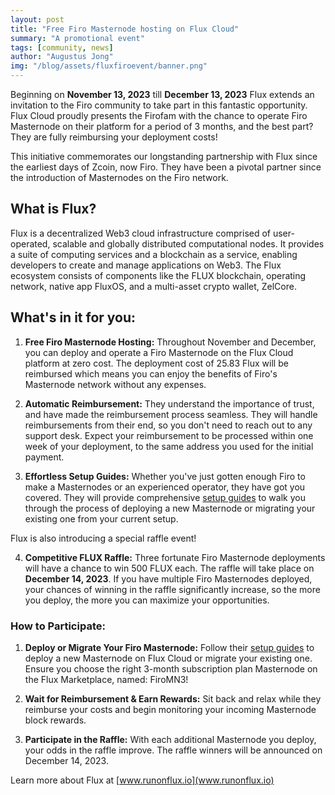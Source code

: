 ```yaml
---
layout: post
title: "Free Firo Masternode hosting on Flux Cloud"
summary: "A promotional event"
tags: [community, news]
author: "Augustus Jong"
img: "/blog/assets/fluxfiroevent/banner.png"
---
```

Beginning on **November 13, 2023** till **December 13, 2023** Flux extends an invitation to the Firo community to take part in this fantastic opportunity. Flux Cloud proudly presents the Firofam with the chance to operate Firo Masternode on their platform for a period of 3 months, and the best part? They are fully reimbursing your deployment costs!

This initiative commemorates our longstanding partnership with Flux since the earliest days of Zcoin, now Firo. They have been a pivotal partner since the introduction of Masternodes on the Firo network.

## What is Flux?

Flux is a decentralized Web3 cloud infrastructure comprised of user-operated, scalable and globally distributed computational nodes. It provides a suite of computing services and a blockchain as a service, enabling developers to create and manage applications on Web3. The Flux ecosystem consists of components like the FLUX blockchain, operating network, native app FluxOS, and a multi-asset crypto wallet, ZelCore.

## What's in it for you:

1. **Free Firo Masternode Hosting:** Throughout November and December, you can deploy and operate a Firo Masternode on the Flux Cloud platform at zero cost. The deployment cost of 25.83 Flux will be reimbursed which means you can enjoy the benefits of Firo's Masternode network without any expenses.

2. **Automatic Reimbursement:** They understand the importance of trust, and have made the reimbursement process seamless. They will handle reimbursements from their end, so you don't need to reach out to any support desk. Expect your reimbursement to be processed within one week of your deployment, to the same address you used for the initial payment.

3. **Effortless Setup Guides:** Whether you've just gotten enough Firo to make a Masternodes or an experienced operator, they have got you covered. They will provide comprehensive [setup guides](https://help.runonflux.io/categories/firo/) to walk you through the process of deploying a new Masternode or migrating your existing one from your current setup.

Flux is also introducing a special raffle event!

4. **Competitive FLUX Raffle:** Three fortunate Firo Masternode deployments will have a chance to win 500 FLUX each. The raffle will take place on **December 14, 2023**. If you have multiple Firo Masternodes deployed, your chances of winning in the raffle significantly increase, so the more you deploy, the more you can maximize your opportunities.

### How to Participate:

1. **Deploy or Migrate Your Firo Masternode:** Follow their [setup guides](https://help.runonflux.io/categories/firo/) to deploy a new Masternode on Flux Cloud or migrate your existing one. Ensure you choose the right 3-month subscription plan Masternode on the Flux Marketplace, named: FiroMN3!

2. **Wait for Reimbursement & Earn Rewards:** Sit back and relax while they reimburse your costs and begin monitoring your incoming Masternode block rewards.

3. **Participate in the Raffle:** With each additional Masternode you deploy, your odds in the raffle improve. The raffle winners will be announced on December 14, 2023.

Learn more about Flux at [www.runonflux.io](www.runonflux.io)
